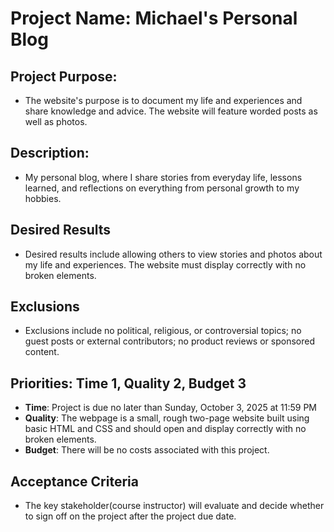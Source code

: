 # Project Name: Michael's Personal Blog
## Project Purpose: 
- The website's purpose is to document my life and experiences and share knowledge and advice. The website will feature worded posts as well as photos.
## Description:
- My personal blog, where I share stories from everyday life, lessons learned, and reflections on everything from personal growth to my hobbies.
## Desired Results
- Desired results include allowing others to view stories and photos about my life and experiences. The website must display correctly with no broken elements.
## Exclusions 
- Exclusions include no political, religious, or controversial topics; no guest posts or external contributors; no product reviews or sponsored content.
## Priorities: Time 1, Quality 2, Budget 3
- **Time**: Project is due no later than Sunday, October 3, 2025 at 11:59 PM
- **Quality**: The webpage is a small, rough two-page website built using basic HTML and CSS and should open and display correctly with no broken elements.
- **Budget**: There will be no costs associated with this project.
## Acceptance Criteria
- The key stakeholder(course instructor) will evaluate and decide whether to sign off on the project after the project due date. 